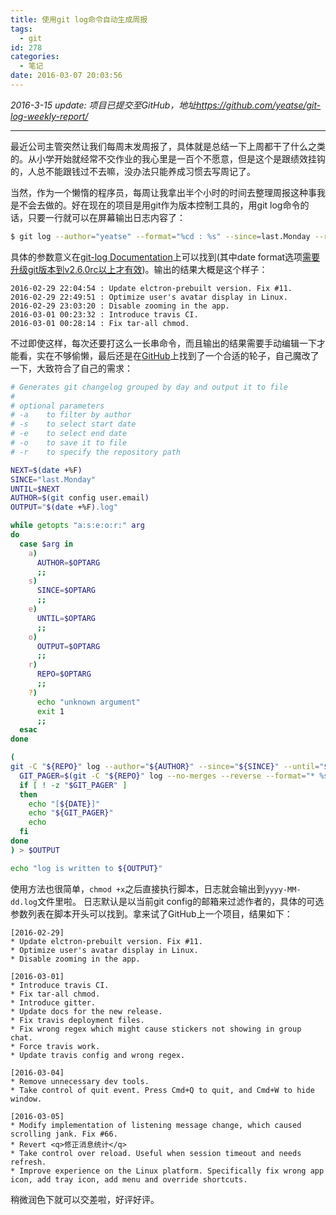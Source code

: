 ```yaml
---
title: 使用git log命令自动生成周报
tags:
  - git
id: 278
categories:
  - 笔记
date: 2016-03-07 20:03:56
---
```


*2016-3-15 update: 项目已提交至GitHub，地址<https://github.com/yeatse/git-log-weekly-report/>*

---

最近公司主管突然让我们每周末发周报了，具体就是总结一下上周都干了什么之类的。从小学开始就经常不交作业的我心里是一百个不愿意，但是这个是跟绩效挂钩的，人总不能跟钱过不去嘛，没办法只能养成习惯去写周记了。

当然，作为一个懒惰的程序员，每周让我拿出半个小时的时间去整理周报这种事我是不会去做的。好在现在的项目是用git作为版本控制工具的，用git log命令的话，只要一行就可以在屏幕输出日志内容了：

```bash
$ git log --author="yeatse" --format="%cd : %s" --since=last.Monday --reverse --no-merges --date=format:'%F %T'
```

具体的参数意义在[git-log Documentation](https://git-scm.com/docs/git-log)上可以找到(其中date format选项[需要升级git版本到v2.6.0rc以上才有效](https://github.com/git/git/commit/aa1462cc3d3b0c4c8ad6a60aaf31e0f3a424162d))。输出的结果大概是这个样子：

```
2016-02-29 22:04:54 : Update elctron-prebuilt version. Fix #11.
2016-02-29 22:49:51 : Optimize user's avatar display in Linux.
2016-02-29 23:03:20 : Disable zooming in the app.
2016-03-01 00:23:32 : Introduce travis CI.
2016-03-01 00:28:14 : Fix tar-all chmod.
```

<!-- more -->

不过即使这样，每次还要打这么一长串命令，而且输出的结果需要手动编辑一下才能看，实在不够偷懒，最后还是在[GitHub](https://github.com/pkyeck/git-log-by-day)上找到了一个合适的轮子，自己魔改了一下，大致符合了自己的需求：

```bash
# Generates git changelog grouped by day and output it to file
#
# optional parameters
# -a    to filter by author
# -s    to select start date
# -e    to select end date
# -o    to save it to file
# -r    to specify the repository path

NEXT=$(date +%F)
SINCE="last.Monday"
UNTIL=$NEXT
AUTHOR=$(git config user.email)
OUTPUT="$(date +%F).log"

while getopts "a:s:e:o:r:" arg
do
  case $arg in
    a)
      AUTHOR=$OPTARG
      ;;
    s)
      SINCE=$OPTARG
      ;;
    e)
      UNTIL=$OPTARG
      ;;
    o)
      OUTPUT=$OPTARG
      ;;
    r)
      REPO=$OPTARG
      ;;
    ?)
      echo "unknown argument"
      exit 1
      ;;
  esac
done

(
git -C "${REPO}" log --author="${AUTHOR}" --since="${SINCE}" --until="${UNTIL}" --format="%cd" --date=short | sort -u | while read DATE ; do
  GIT_PAGER=$(git -C "${REPO}" log --no-merges --reverse --format="* %s" --since="${DATE} 00:00:00" --until="${DATE} 23:59:59" --author="${AUTHOR}")
  if [ ! -z "$GIT_PAGER" ]
  then
    echo "[${DATE}]"
    echo "${GIT_PAGER}"
    echo
  fi
done
) > $OUTPUT

echo "log is written to ${OUTPUT}"
```

使用方法也很简单，`chmod +x`之后直接执行脚本，日志就会输出到`yyyy-MM-dd.log`文件里啦。
日志默认是以当前git config的邮箱来过滤作者的，具体的可选参数列表在脚本开头可以找到。拿来试了GitHub上一个项目，结果如下：

```
[2016-02-29]
* Update elctron-prebuilt version. Fix #11.
* Optimize user's avatar display in Linux.
* Disable zooming in the app.

[2016-03-01]
* Introduce travis CI.
* Fix tar-all chmod.
* Introduce gitter.
* Update docs for the new release.
* Fix travis deployment files.
* Fix wrong regex which might cause stickers not showing in group chat.
* Force travis work.
* Update travis config and wrong regex.

[2016-03-04]
* Remove unnecessary dev tools.
* Take control of quit event. Press Cmd+Q to quit, and Cmd+W to hide window.

[2016-03-05]
* Modify implementation of listening message change, which caused scrolling jank. Fix #66.
* Revert <q>修正消息统计</q>
* Take control over reload. Useful when session timeout and needs refresh.
* Improve experience on the Linux platform. Specifically fix wrong app icon, add tray icon, add menu and override shortcuts.
```

稍微润色下就可以交差啦，好评好评。


